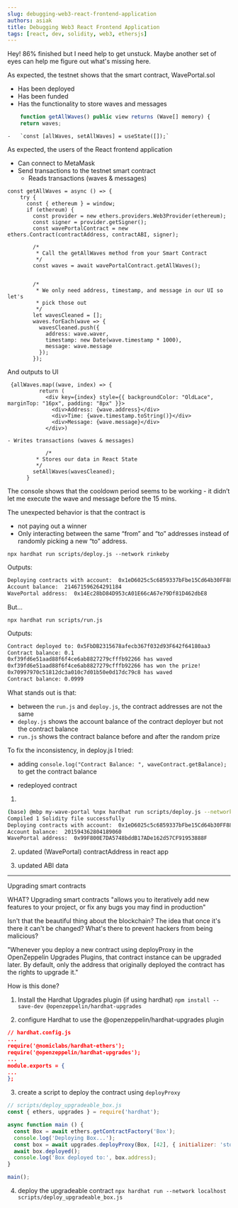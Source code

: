 ```yaml
---
slug: debugging-web3-react-frontend-application
authors: asiak
title: Debugging Web3 React Frontend Application
tags: [react, dev, solidity, web3, ethersjs]
---
```




Hey! 86% finished but I need help to get unstuck. Maybe another set of eyes can help me figure out what's missing here. 

As expected, the testnet shows that the smart contract, WavePortal.sol 
- Has been deployed   
- Has been funded 
- Has the functionality to store waves and messages
```JavaScript
    function getAllWaves() public view returns (Wave[] memory) {
    return waves;
 ```
    -   `const [allWaves, setAllWaves] = useState([]);`


As expected, the users of the React frontend application 
- Can connect to MetaMask
- Send transactions to the testnet smart contract 
    - Reads transactions (waves & messages) 
```JSX
const getAllWaves = async () => {
    try {
      const { ethereum } = window;
      if (ethereum) {
        const provider = new ethers.providers.Web3Provider(ethereum);
        const signer = provider.getSigner();
        const wavePortalContract = new ethers.Contract(contractAddress, contractABI, signer);

        /*
         * Call the getAllWaves method from your Smart Contract
         */
        const waves = await wavePortalContract.getAllWaves();


        /*
         * We only need address, timestamp, and message in our UI so let's
         * pick those out
         */
        let wavesCleaned = [];
        waves.forEach(wave => {
          wavesCleaned.push({
            address: wave.waver,
            timestamp: new Date(wave.timestamp * 1000),
            message: wave.message
          });
        });
```

And outputs to UI  

```JSX 
 {allWaves.map((wave, index) => {
          return (
            <div key={index} style={{ backgroundColor: "OldLace", marginTop: "16px", padding: "8px" }}>
              <div>Address: {wave.address}</div>
              <div>Time: {wave.timestamp.toString()}</div>
              <div>Message: {wave.message}</div>
            </div>)
```
    - Writes transactions (waves & messages) 
```JSX
            /*
         * Stores our data in React State
         */
        setAllWaves(wavesCleaned);
      } 
```

The console shows that the cooldown period seems to be working - it didn’t let me execute the wave and message before the 15 mins. 

The unexpected behavior is that the contract is 
- not paying out a winner 
- Only interacting between the same “from” and “to” addresses instead of randomly picking a new “to” address.

`npx hardhat run scripts/deploy.js --network rinkeby`

Outputs: 
```Bash
Deploying contracts with account:  0x1eD6025c5c6859337bFbe15Cd64b30FF88962605
Account balance:  214671596264291184
WavePortal address:  0x14Ec28bD84D953cA01E66cA67e79Df81D462dbE8
```
But…

`npx hardhat run scripts/run.js `

Outputs: 
```Bash
Contract deployed to: 0x5FbDB2315678afecb367f032d93F642f64180aa3
Contract balance: 0.1
0xf39fd6e51aad88f6f4ce6ab8827279cfffb92266 has waved
0xf39fd6e51aad88f6f4ce6ab8827279cfffb92266 has won the prize!
0x70997970c51812dc3a010c7d01b50e0d17dc79c8 has waved
Contract balance: 0.0999
```

What stands out is that:
- between the `run.js` and `deploy.js`, the contract addresses are not the same
- `deploy.js` shows the account balance of the contract deployer but not the contract balance 
- `run.js` shows the contract balance before and after the random prize

To fix the inconsistency, in deploy.js I tried:
- adding `console.log("Contract Balance: ", waveContract.getBalance);` to get the contract balance 

- redeployed contract 
1. 
```Bash
(base) @mbp my-wave-portal %npx hardhat run scripts/deploy.js --network rinkeby
Compiled 1 Solidity file successfully
Deploying contracts with account:  0x1eD6025c5c6859337bFbe15Cd64b30FF88962605
Account balance:  201594362804189060
WavePortal address:  0x99F800E7DA5748bddB17ADe162d57CF91953888F
```
2. updated (WavePortal) contractAddress in react app

3. updated ABI data 


---

Upgrading smart contracts

WHAT?
Upgrading smart contracts "allows you to iteratively add new features to your project, or fix any bugs you may find in production" 

Isn't that the beautiful thing about the blockchain? The idea that once it's there it can't be changed? What's there to prevent hackers from being malicious? 

"Whenever you deploy a new contract using deployProxy in the OpenZeppelin Upgrades Plugins, that contract instance can be upgraded later. By default, only the address that originally deployed the contract has the rights to upgrade it."

How is this done? 

1. Install the Hardhat Upgrades plugin (if using hardhat)
`npm install --save-dev @openzeppelin/hardhat-upgrades`

2. configure Hardhat to use the @openzeppelin/hardhat-upgrades plugin
```JSON
// hardhat.config.js
...
require('@nomiclabs/hardhat-ethers');
require('@openzeppelin/hardhat-upgrades');
...
module.exports = {
...
};
```

3. create a script to deploy the contract using `deployProxy`
```JavaScript
// scripts/deploy_upgradeable_box.js
const { ethers, upgrades } = require('hardhat');

async function main () {
  const Box = await ethers.getContractFactory('Box');
  console.log('Deploying Box...');
  const box = await upgrades.deployProxy(Box, [42], { initializer: 'store' });
  await box.deployed();
  console.log('Box deployed to:', box.address);
}

main();
```

4. deploy the upgradeable contract
`npx hardhat run --network localhost scripts/deploy_upgradeable_box.js`